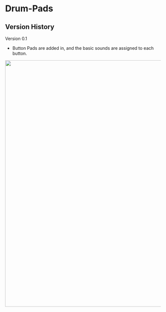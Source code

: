 # Drum-Pads
## Version History
Version 0.1
- Button Pads are added in, and the basic sounds are assigned to each button.
<img src="https://user-images.githubusercontent.com/98774916/162061763-76615878-57bf-4ec3-8687-d1da23070d2d.png" width="800" height = auto>

